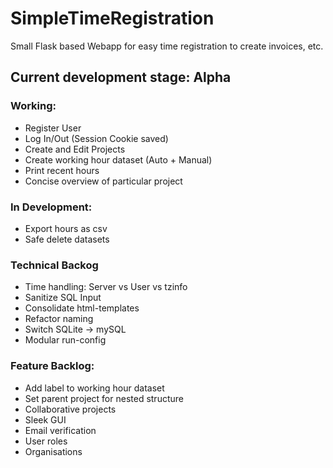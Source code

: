 # SimpleTimeRegistration
Small Flask based Webapp for easy time registration to create invoices, etc.

## Current development stage: Alpha

### Working:
* Register User
* Log In/Out (Session Cookie saved)
* Create and Edit Projects
* Create working hour dataset (Auto + Manual)
* Print recent hours
* Concise overview of particular project

### In Development:
* Export hours as csv
* Safe delete datasets

### Technical Backog
* Time handling: Server vs User vs tzinfo
* Sanitize SQL Input
* Consolidate html-templates
* Refactor naming
* Switch SQLite -> mySQL
* Modular run-config

### Feature Backlog:
* Add label to working hour dataset
* Set parent project for nested structure
* Collaborative projects
* Sleek GUI
* Email verification
* User roles
* Organisations
